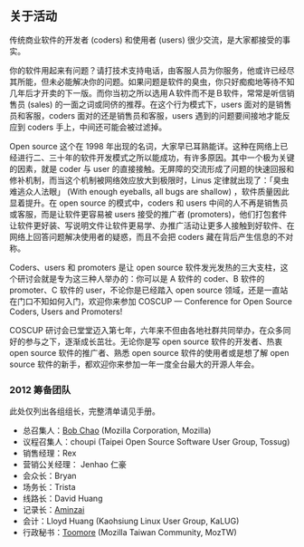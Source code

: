 ## 关于活动

传统商业软件的开发者 (coders) 和使用者 (users) 很少交流，是大家都接受的事实。

你的软件用起来有问题？请打技术支持电话，由客服人员为你服务，他或许已经尽其所能，但未必能解决你的问题。如果问题是软件的臭虫，你只好痴痴地等待不知几年后才开卖的下一版。而你当初之所以选用Ａ软件而不是Ｂ软件，常常是听信销售员 (sales) 的一面之词或同侪的推荐。在这个行为模式下，users 面对的是销售员和客服，coders 面对的还是销售员和客服，users 遇到的问题要间接地才能反应到 coders 手上，中间还可能会被过滤掉。

Open source 这个在 1998 年出现的名词，大家早已耳熟能详。这种在网络上已经进行二、三十年的软件开发模式之所以能成功，有许多原因。其中一个极为关键的因素，就是 coder 与 user 的直接接触。无屏障的交流形成了问题的快速回报和修补机制，而当这个机制被网络效应放大到极限时，Linus 定律就出现了：「臭虫难逃众人法眼」 (With enough eyeballs, all bugs are shallow) ，软件质量因此显着提升。在 open source 的模式中，coders 和 users 中间的人不再是销售员或客服，而是让软件更容易被 users 接受的推广者 (promoters)，他们打包套件让软件更好装、写说明文件让软件更易学、办推广活动让更多人接触到好软件、在网络上回答问题解决使用者的疑惑，而且不会把 coders 藏在背后产生信息的不对称。

Coders、users 和 promoters 是让 open source 软件发光发热的三大支柱，这个研讨会就是专为这三种人举办的：你可以是 A 软件的 coder、B 软件的 promoter、C 软件的 user，不论你是已经踏入 open source 领域，还是一直站在门口不知如何入门，欢迎你来参加 COSCUP — Conference for Open Source Coders, Users and Promoters!

COSCUP 研讨会已堂堂迈入第七年，六年来不但由各地社群共同举办，在众多同好的参与之下，逐渐成长茁壮。无论你是写 open source 软件的开发者、热衷 open source 软件的推广者、熟悉 open source 软件的使用者或是想了解 open source 软件的新手，都欢迎你来参加一年一度全台最大的开源人年会。

### 2012 筹备团队

此处仅列出各组组长，完整清单请见手册。

* 总召集人：[Bob Chao](http://blog.bobchao.net/) (Mozilla Corporation, Mozilla)
* 议程召集人：choupi (Taipei Open Source Software User Group, Tossug)
* 销售经理：Rex
* 营销公关经理： Jenhao 仁豪
* 会众长：Bryan
* 场务长：Trista
* 线路长：David Huang
* 记录长：[Aminzai](http://aminzai.net/)
* 会计：Lloyd Huang (Kaohsiung Linux User Group, KaLUG)
* 行政秘书：[Toomore](http://blog.toomore.net/) (Mozilla Taiwan Community, MozTW)
